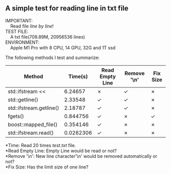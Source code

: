 ## A simple test for reading line in txt file

IMPORTANT:   
&#160;&#160;&#160;&#160;Read file *line by line*!  
TEST FILE:  
&#160;&#160;&#160;&#160;A txt file(708.89M, 20956536 lines)  
ENVIRONMENT:  
&#160;&#160;&#160;&#160;Apple M1 Pro with 8 CPU, 14 GPU, 32G and 1T ssd

The following methods I test and summarize:

| Method                  | Time(s)   | Read Empty Line | Remove '\n' | Fix Size |
|-------------------------|-----------|-----------------|-------------|----------|
| std::ifstream <<        | 6.24657   | &cross;         | &check;     | &cross;  |
| std::getline()          | 2.33548   | &check;         | &check;     | &cross;  |
| std::ifstream.getline() | 2.18787   | &check;         | &check;     | &cross;  |
| fgets()                 | 0.844756  | &check;         | &cross;     | &check;  |
| boost::mapped_file()    | 0.354146  | &check;         | &cross;     | &cross;  |
| std::ifstream.read()    | 0.0262306 | &check;         | &cross;     | &cross;  |

*Time: Read 20 times *test.txt* file.  
*Read Empty Line: Empty Line would be read or not?  
*Remove '\n': New line character'\n' would be removed automatically or not?  
*Fix Size: Has the limit size of one line?
